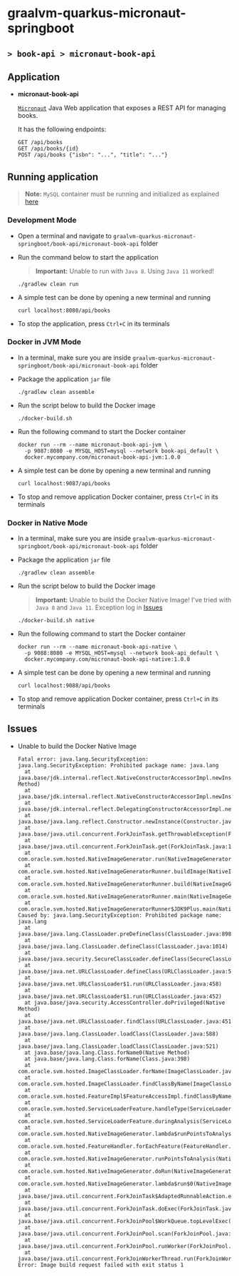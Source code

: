 # graalvm-quarkus-micronaut-springboot
## `> book-api > micronaut-book-api`

## Application

- **micronaut-book-api**

  [`Micronaut`](https://micronaut.io/) Java Web application that exposes a REST API for managing books.

  It has the following endpoints:
  ```
  GET /api/books
  GET /api/books/{id}
  POST /api/books {"isbn": "...", "title": "..."}
  ```

## Running application

> **Note:** `MySQL` container must be running and initialized as explained [here](https://github.com/ivangfr/graalvm-quarkus-micronaut-springboot/tree/master/book-api#start-environment)

### Development Mode

- Open a terminal and navigate to `graalvm-quarkus-micronaut-springboot/book-api/micronaut-book-api` folder

- Run the command below to start the application
  > **Important:** Unable to run with `Java 8`. Using `Java 11` worked!
  ```
  ./gradlew clean run
  ```

- A simple test can be done by opening a new terminal and running
  ```
  curl localhost:8080/api/books
  ```

- To stop the application, press `Ctrl+C` in its terminals

### Docker in JVM Mode

- In a terminal, make sure you are inside `graalvm-quarkus-micronaut-springboot/book-api/micronaut-book-api` folder

- Package the application `jar` file
  ```
  ./gradlew clean assemble
  ```

- Run the script below to build the Docker image
  ```
  ./docker-build.sh
  ```

- Run the following command to start the Docker container
  ```
  docker run --rm --name micronaut-book-api-jvm \
    -p 9087:8080 -e MYSQL_HOST=mysql --network book-api_default \
    docker.mycompany.com/micronaut-book-api-jvm:1.0.0
  ```

- A simple test can be done by opening a new terminal and running
  ```
  curl localhost:9087/api/books
  ```

- To stop and remove application Docker container, press `Ctrl+C` in its terminals

### Docker in Native Mode

- In a terminal, make sure you are inside `graalvm-quarkus-micronaut-springboot/book-api/micronaut-book-api` folder

- Package the application `jar` file
  ```
  ./gradlew clean assemble
  ```

- Run the script below to build the Docker image
  > **Important:** Unable to build the Docker Native Image! I've tried with `Java 8` and `Java 11`. Exception log in [Issues](#issues)
  ```
  ./docker-build.sh native
  ```

- Run the following command to start the Docker container
  ```
  docker run --rm --name micronaut-book-api-native \
    -p 9088:8080 -e MYSQL_HOST=mysql --network book-api_default \
    docker.mycompany.com/micronaut-book-api-native:1.0.0
  ```

- A simple test can be done by opening a new terminal and running
  ```
  curl localhost:9088/api/books
  ```

- To stop and remove application Docker container, press `Ctrl+C` in its terminals

## Issues

- Unable to build the Docker Native Image
  ```
  Fatal error: java.lang.SecurityException: java.lang.SecurityException: Prohibited package name: java.lang
    at java.base/jdk.internal.reflect.NativeConstructorAccessorImpl.newInstance0(Native Method)
    at java.base/jdk.internal.reflect.NativeConstructorAccessorImpl.newInstance(NativeConstructorAccessorImpl.java:62)
    at java.base/jdk.internal.reflect.DelegatingConstructorAccessorImpl.newInstance(DelegatingConstructorAccessorImpl.java:45)
    at java.base/java.lang.reflect.Constructor.newInstance(Constructor.java:490)
    at java.base/java.util.concurrent.ForkJoinTask.getThrowableException(ForkJoinTask.java:600)
    at java.base/java.util.concurrent.ForkJoinTask.get(ForkJoinTask.java:1006)
    at com.oracle.svm.hosted.NativeImageGenerator.run(NativeImageGenerator.java:462)
    at com.oracle.svm.hosted.NativeImageGeneratorRunner.buildImage(NativeImageGeneratorRunner.java:357)
    at com.oracle.svm.hosted.NativeImageGeneratorRunner.build(NativeImageGeneratorRunner.java:501)
    at com.oracle.svm.hosted.NativeImageGeneratorRunner.main(NativeImageGeneratorRunner.java:115)
    at com.oracle.svm.hosted.NativeImageGeneratorRunner$JDK9Plus.main(NativeImageGeneratorRunner.java:528)
  Caused by: java.lang.SecurityException: Prohibited package name: java.lang
    at java.base/java.lang.ClassLoader.preDefineClass(ClassLoader.java:898)
    at java.base/java.lang.ClassLoader.defineClass(ClassLoader.java:1014)
    at java.base/java.security.SecureClassLoader.defineClass(SecureClassLoader.java:174)
    at java.base/java.net.URLClassLoader.defineClass(URLClassLoader.java:550)
    at java.base/java.net.URLClassLoader$1.run(URLClassLoader.java:458)
    at java.base/java.net.URLClassLoader$1.run(URLClassLoader.java:452)
    at java.base/java.security.AccessController.doPrivileged(Native Method)
    at java.base/java.net.URLClassLoader.findClass(URLClassLoader.java:451)
    at java.base/java.lang.ClassLoader.loadClass(ClassLoader.java:588)
    at java.base/java.lang.ClassLoader.loadClass(ClassLoader.java:521)
    at java.base/java.lang.Class.forName0(Native Method)
    at java.base/java.lang.Class.forName(Class.java:398)
    at com.oracle.svm.hosted.ImageClassLoader.forName(ImageClassLoader.java:459)
    at com.oracle.svm.hosted.ImageClassLoader.findClassByName(ImageClassLoader.java:449)
    at com.oracle.svm.hosted.FeatureImpl$FeatureAccessImpl.findClassByName(FeatureImpl.java:108)
    at com.oracle.svm.hosted.ServiceLoaderFeature.handleType(ServiceLoaderFeature.java:201)
    at com.oracle.svm.hosted.ServiceLoaderFeature.duringAnalysis(ServiceLoaderFeature.java:112)
    at com.oracle.svm.hosted.NativeImageGenerator.lambda$runPointsToAnalysis$8(NativeImageGenerator.java:715)
    at com.oracle.svm.hosted.FeatureHandler.forEachFeature(FeatureHandler.java:63)
    at com.oracle.svm.hosted.NativeImageGenerator.runPointsToAnalysis(NativeImageGenerator.java:715)
    at com.oracle.svm.hosted.NativeImageGenerator.doRun(NativeImageGenerator.java:530)
    at com.oracle.svm.hosted.NativeImageGenerator.lambda$run$0(NativeImageGenerator.java:445)
    at java.base/java.util.concurrent.ForkJoinTask$AdaptedRunnableAction.exec(ForkJoinTask.java:1407)
    at java.base/java.util.concurrent.ForkJoinTask.doExec(ForkJoinTask.java:290)
    at java.base/java.util.concurrent.ForkJoinPool$WorkQueue.topLevelExec(ForkJoinPool.java:1020)
    at java.base/java.util.concurrent.ForkJoinPool.scan(ForkJoinPool.java:1656)
    at java.base/java.util.concurrent.ForkJoinPool.runWorker(ForkJoinPool.java:1594)
    at java.base/java.util.concurrent.ForkJoinWorkerThread.run(ForkJoinWorkerThread.java:177)
  Error: Image build request failed with exit status 1
  ```